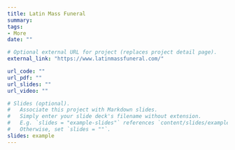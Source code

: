 ```yaml
---
title: Latin Mass Funeral
summary: 
tags:
- More
date: ""

# Optional external URL for project (replaces project detail page).
external_link: "https://www.latinmassfuneral.com/"

url_code: ""
url_pdf: ""
url_slides: ""
url_video: ""

# Slides (optional).
#   Associate this project with Markdown slides.
#   Simply enter your slide deck's filename without extension.
#   E.g. `slides = "example-slides"` references `content/slides/example-slides.md`.
#   Otherwise, set `slides = ""`.
slides: example
---
```


